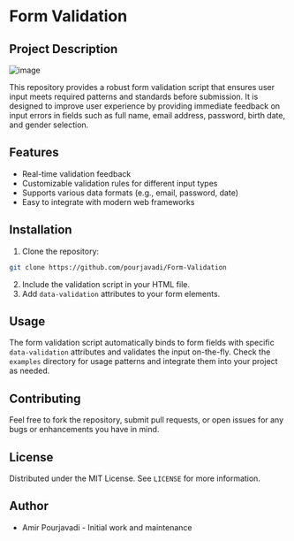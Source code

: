 # Form Validation

## Project Description

![image](https://github.com/pourjavadi/Form-Validation/assets/116521724/57ec36ed-c8fd-4d59-85b3-9ffcda504734)

This repository provides a robust form validation script that ensures user input meets required patterns and standards before submission. It is designed to improve user experience by providing immediate feedback on input errors in fields such as full name, email address, password, birth date, and gender selection.

## Features

- Real-time validation feedback
- Customizable validation rules for different input types
- Supports various data formats (e.g., email, password, date)
- Easy to integrate with modern web frameworks

## Installation

1. Clone the repository:
```bash
git clone https://github.com/pourjavadi/Form-Validation
```
2. Include the validation script in your HTML file.
3. Add `data-validation` attributes to your form elements.

## Usage

The form validation script automatically binds to form fields with specific `data-validation` attributes and validates the input on-the-fly. Check the `examples` directory for usage patterns and integrate them into your project as needed.

## Contributing

Feel free to fork the repository, submit pull requests, or open issues for any bugs or enhancements you have in mind.

## License

Distributed under the MIT License. See `LICENSE` for more information.

## Author

- Amir Pourjavadi - Initial work and maintenance
